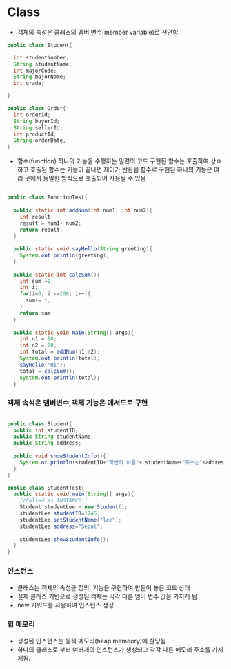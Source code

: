 # Class

- 객체의 속성은 클래스의 멤버 변수(member variable)로 선언함
```java
public class Student{

  int studentNumber;
  String studentName;
  int majorCode;
  String majorName;
  int grade;

}

public class Order{
  int orderId;
  String buyerId;
  String sellerId;
  int productId;
  String orderDate;
}

```

- 함수(function)
하나의 기능을 수행하는 일련의 코드
구현된 함수는 호출하여 상ㅇ하고 호출된 함수는 기능이 끝나면 제어가 반환됨
함수로 구현된 하나의 기능은 여러 곳에서 동일한 방식으로 호출되어 사용될 수 있음

```java

public class FunctionTest{
  
  public static int addNum(int num1, int num2){
    int result;
    result = num1+ num2;
    return result;
  }
  
  public static void sayHello(String greeting){
    System.out.println(greeting);
  }
  
  public static int calcSum(){
    int sum =0;
    int i;
    for(i=0; i <=100; i++){
      sum+= i;
    }
    return sum;
  }
  
  public static void main(String[] args){
    int n1 = 10;
    int n2 = 20;
    int total = addNum(n1,n2);
    System.out.println(total);
    sayHello("Hi");
    total = calcSum();
    System.out.println(total);
  }
  ```
  ### 객체 속석은 멤버변수,객체 기능은 메서드로 구현
  
```java

public class Student{
  public int studentID;
  public String studentName;
  public String address;
  
  public void showStudentInfo(){
    System.ot.println(studentID+"학번의 이름"+ studentName+"주소는"+address);
  }
}

public class StudentTest{
  public static void main(String[] args){
    //Called as INSTANCE!!
    Student studentLee = new Student();
    studentLee.studentID=1245;
    studentLee.setStudentName("lee");
    studentLee.address="Seoul";
    
    studentLee.showStudentInfo();
  }
}
```
### 인스턴스
- 클래스는 객체의 속성을 정의, 기능을 구현하여 만들어 놓은 코드 상태
- 실제 클래스 기반으로 생성된 객체는 각각 다른 멤버 변수 값을 가지게 됨
- new 키워드를 사용하여 인스턴스 생성

### 힙 메모리
- 생성된 인스턴스는 동젝 메모리(heap memeory)에 할당됨
- 하나의 클래스로 부터 여러개의 인스턴스가 생성되고 각각 다른 메모리 주소를 가지게됨.
